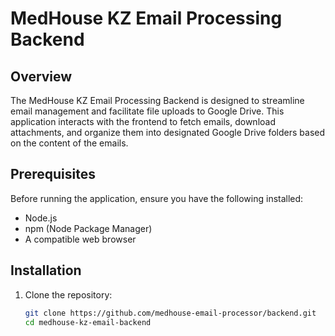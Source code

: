 # MedHouse KZ Email Processing Backend

## Overview

The MedHouse KZ Email Processing Backend is designed to streamline email management and facilitate file uploads to Google Drive. This application interacts with the frontend to fetch emails, download attachments, and organize them into designated Google Drive folders based on the content of the emails.

## Prerequisites

Before running the application, ensure you have the following installed:

- Node.js
- npm (Node Package Manager)
- A compatible web browser

## Installation

1. Clone the repository:
   ```bash
   git clone https://github.com/medhouse-email-processor/backend.git
   cd medhouse-kz-email-backend
